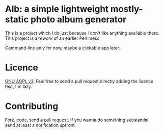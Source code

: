 # Alb: a simple lightweight mostly-static photo album generator

This is a project which I do just because I don't like anything available there.
This project is a rework of an earlier Perl mess.

Command-line only for now, maybe a clickable app later.

# Licence

[GNU AGPL v3](https://www.gnu.org/licenses/agpl-3.0.en.html). Feel free to send a pull request directly adding the licence text, I'm lazy.

# Contributing

Fork, code, send a pull request. If you wanna do something substantial, send at
least a notification upfront.
